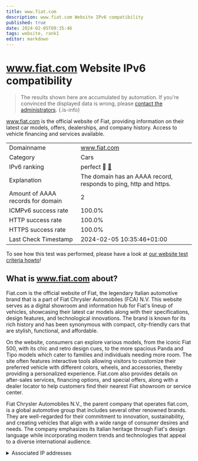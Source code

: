 ```yaml
---
title: www.fiat.com
description: www.fiat.com Website IPv6 compatibility
published: true
date: 2024-02-05T09:35:46
tags: website, rank1
editor: markdown
---
```


# www.fiat.com Website IPv6 compatibility

> The results shown here are accumulated by automation. If you're convinced the displayed data is wrong, please [contact the administrators](/howto/chat). 
{.is-info}

www.fiat.com is the official website of Fiat, providing information on their latest car models, offers, dealerships, and company history. Access to vehicle financing and services available.


|   |   |
| - | - |
| Domainname | www.fiat.com
| Category | Cars |
| IPv6 ranking | perfect :1st_place_medal: [🔗](/howto/ranking) |
| Explanation | The domain has an AAAA record, responds to ping, http and https. |
| Amount of AAAA records for domain | 2 |
| ICMPv6 success rate | 100.0%|
| HTTP success rate | 100.0% |
| HTTPS success rate | 100.0% |
| Last Check Timestamp | 2024-02-05 10:35:46+01:00 |

To see how this test was performed, please have a look at [our website test criteria howto](/howto/testcriteria/website)!


## What is www.fiat.com about?
Fiat.com is the official website of Fiat, the legendary Italian automotive brand that is a part of Fiat Chrysler Automobiles (FCA) N.V. This website serves as a digital showroom and information hub for Fiat's lineup of vehicles, showcasing their latest car models along with their specifications, design features, and technological innovations. The brand is known for its rich history and has been synonymous with compact, city-friendly cars that are stylish, functional, and affordable.

On the website, consumers can explore various models, from the iconic Fiat 500, with its chic and retro design cues, to the more spacious Panda and Tipo models which cater to families and individuals needing more room. The site often features interactive tools allowing visitors to customize their preferred vehicle with different colors, wheels, and accessories, thereby providing a personalized experience. Fiat.com also provides details on after-sales services, financing options, and special offers, along with a dealer locator to help customers find their nearest Fiat showroom or service center.

Fiat Chrysler Automobiles N.V., the parent company that operates fiat.com, is a global automotive group that includes several other renowned brands. They are well-regarded for their commitment to innovation, sustainability, and creating vehicles that align with a wide range of consumer desires and needs. The company emphasizes its Italian heritage through Fiat's design language while incorporating modern trends and technologies that appeal to a diverse international audience.



<details>
<summary>Associated IP addresses</summary>

2a02:26f0:280:9::213:7a15

2a02:26f0:280:9::213:7a33

</details>
